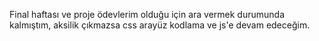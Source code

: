 Final haftası ve proje ödevlerim olduğu için ara vermek durumunda kalmıştım, aksilik çıkmazsa css arayüz kodlama ve js'e devam edeceğim.